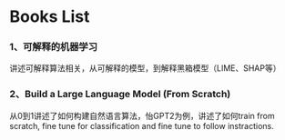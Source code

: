 # Books List

### 1、可解释的机器学习
讲述可解释算法相关，从可解释的模型，到解释黑箱模型（LIME、SHAP等）

### 2、Build a Large Language Model (From Scratch)
从0到1讲述了如何构建自然语言算法，怡GPT2为例，讲述了如何train from scratch, fine tune for classification and fine tune to follow instractions.
